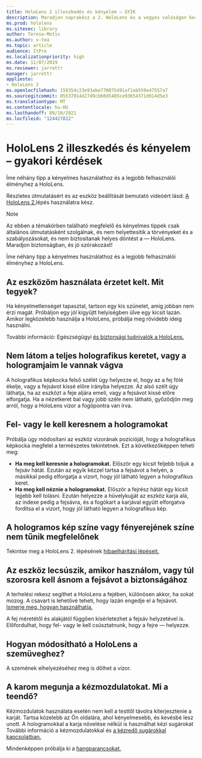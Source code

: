 ```yaml
---
title: HoloLens 2 illeszkedés és kényelem – GYIK
description: Maradjon naprakész a 2. HoloLens és a vegyes valóságon keresztüli élményekkel kapcsolatos gyakori kérdésekre adott válaszokról.
ms.prod: hololens
ms.sitesec: library
author: Teresa-Motiv
ms.author: v-tea
ms.topic: article
audience: ItPro
ms.localizationpriority: high
ms.date: 11/07/2019
ms.reviewer: jarrettr
manager: jarrettr
appliesto:
- HoloLens 2
ms.openlocfilehash: 158354c23e93abe770875491af1ab559e47557a7
ms.sourcegitcommit: 05537014d27d9cb60d5485ce93654371d914d5e3
ms.translationtype: MT
ms.contentlocale: hu-HU
ms.lasthandoff: 09/10/2021
ms.locfileid: "124427822"
---
```

# <a name="hololens-2-fit-and-comfort-frequently-asked-questions"></a>HoloLens 2 illeszkedés és kényelem – gyakori kérdések

Íme néhány tipp a kényelmes használathoz és a legjobb felhasználói élményhez a HoloLens.

Részletes útmutatásért és az eszköz beállítását bemutató videóért lásd: [A HoloLens 2.](hololens2-setup.md)lépés használatra kész.

> [!NOTE]
> Az ebben a témakörben található megfelelő és kényelmes tippek csak általános útmutatásként szolgálnak, és nem helyettesítik a törvényeket és a szabályozásokat, és nem biztosítanak helyes döntést a &mdash; HoloLens. Maradjon biztonságban, és jó szórakozást!

Íme néhány tipp a kényelmes használathoz és a legjobb felhasználói élményhez a HoloLens.

## <a name="im-experiencing-discomfort-when-i-use-my-device-what-should-i-do"></a>Az eszközöm használata érzetet kelt. Mit tegyek?

Ha kényelmetlenséget tapasztal, tartson egy kis szünetet, amíg jobban nem érzi magát. Próbáljon egy jól kigyűjtt helyiségben ülve egy kicsit lazán. Amikor legközelebb használja a HoloLens, próbálja meg rövidebb ideig használni.

További információ: Egészségügyi [és biztonsági tudnivalók a HoloLens.](https://go.microsoft.com/fwlink/p/?LinkId=746661)

## <a name="i-cant-see-the-whole-holographic-frame-or-my-holograms-are-cut-off"></a>Nem látom a teljes holografikus keretet, vagy a hologramjaim le vannak vágva

A holografikus képkocka felső szélét úgy helyezze el, hogy az a fej fölé ékelje, vagy a fejsávot kissé előre irányba helyezze. Az alsó szélt úgy láthatja, ha az eszközt a feje aljára emeli, vagy a fejsávot kissé előre elforgatja. Ha a nézetkeret bal vagy jobb széle nem látható, győződjön meg arról, hogy a HoloLens vizor a fogópontra van írva.

## <a name="i-need-to-look-up-or-down-to-see-holograms"></a>Fel- vagy le kell keresnem a hologramokat

Próbálja úgy módosítani az eszköz vizorának pozícióját, hogy a holografikus képkocka megfelel a természetes tekintetnek. Ezt a következőképpen teheti meg:

- **Ha meg kell keresnie a hologramokat.** Először egy kicsit feljebb toljuk a fejsáv hátát. Ezután az egyik kézzel tartsa a fejsávot a helyén, a másikkal pedig elforgatja a vizort, hogy jól látható legyen a holografikus keret.
- **Ha meg kell néznie a hologramokat.** Először a fejrész hátát egy kicsit lejjebb kell tolásni. Ezután helyezze a hüvelykujját az eszköz karja alá, az indexe pedig a fejsávra, és a fogókart a karjával együtt elforgatva fordítsa el a vizort, hogy jól látható legyen a holografikus kép.

## <a name="hologram-image-color-or-brightness-does-not-look-right"></a>A hologramos kép színe vagy fényerejének színe nem tűnik megfelelőnek

Tekintse meg a HoloLens 2. lépésének [hibaelhárítási lépéseit.](hololens2-display.md)

## <a name="the-device-slides-down-when-im-using-it-or-i-need-to-make-the-headband-too-tight-to-keep-it-secure"></a>Az eszköz lecsúszik, amikor használom, vagy túl szorosra kell ásnom a fejsávot a biztonságához

A terhelési rekesz segíthet a HoloLens a fejében, különösen akkor, ha sokat mozog. A csavart is lehetővé teheti, hogy lazán engedje el a fejsávot. [Ismerje meg, hogyan használhatja.](hololens2-setup.md#adjust-fit)

A fej méretétől és alakjától függően kísérletezhet a fejsáv helyzetével is. Előfordulhat, hogy fel- vagy le kell csúsztatnunk, hogy a fejre &mdash; helyezze.

## <a name="how-can-i-adjust-hololens-to-fit-with-my-glasses"></a>Hogyan módosítható a HoloLens a szemüveghez?

A szemének elhelyezéséhez meg is dőlhet a vizor.

## <a name="my-arm-gets-tired-when-i-use-gestures-what-can-i-do"></a>A karom megunja a kézmozdulatokat. Mi a teendő?

Kézmozdulatok használata esetén nem kell a testtől távolra kiterjesztenie a karját. Tartsa közelebb az Ön oldalára, ahol kényelmesebb, és kevésbé lesz unott. A hologramokkal a karja növelése nélkül is használhat kézi sugárokat További információ a kézmozdulatokkal és [a kézredő sugárokkal kapcsolatban.](hololens2-basic-usage.md#the-hand-tracking-frame)

Mindenképpen próbálja ki a [hangparancsokat.](hololens-cortana.md)
